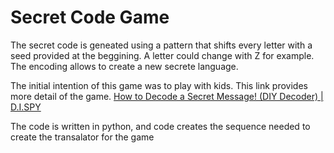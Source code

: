 # Secret Code Game

The secret code is geneated using a pattern that shifts every letter with a seed provided at the beggining. A letter could change with Z for example. The encoding allows to create a new secrete language.

The initial intention of this game was to play with kids. This link provides more detail of the game. [How to Decode a Secret Message! (DIY Decoder) | D.I.SPY](https://www.youtube.com/watch?v=0Ef22f48LJU)

The code is written in python, and code creates the sequence needed to create the transalator for the game
